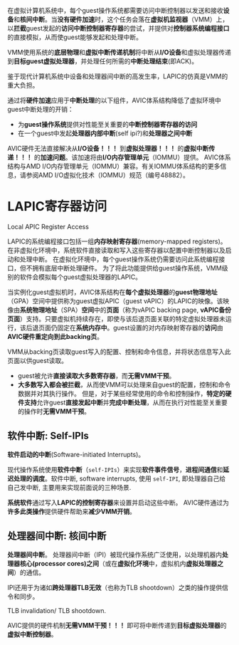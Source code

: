 
在虚拟计算机系统中，每个guest操作系统都需要访问中断控制器以发送和接收**设备**和**核间中断**。当**没有硬件加速**时，这个任务会落在**虚拟机监视器**（VMM）上，以**拦截**guest发起的**访问中断控制器寄存器**的尝试，并提供对**控制器系统编程接口**的直接模拟，从而使guest能够发起和处理中断。

VMM使用系统的**底层物理**和**虚拟中断传递机制**将中断从**I/O设备**和虚拟处理器传递到**目标guest虚拟处理器**，并处理任何所需的**中断处理结束**(即ACK)。

鉴于现代计算机系统中设备和处理器间中断的高发生率，LAPIC的仿真是VMM的重大负担。

通过将**硬件加速**应用于**中断处理**的以下组件，AVIC体系结构降低了虚拟环境中guest中断处理的开销：

* 为**guest操作系统**提供对性能至关重要的**中断控制器寄存器的访问**
* 在一个guest中发起**处理器内部中断**(self ipi?)和**处理器之间中断**

AVIC硬件无法直接解决从**I/O设备！！！** 到**虚拟处理器！！！** 的**虚拟中断传递！！！** 的**加速问题**。该加速将由**I/O内存管理单元**（IOMMU）提供。 AVIC体系结构与AMD I/O内存管理单元（IOMMU）兼容。有关IOMMU体系结构的更多信息，请参阅AMD I/O虚拟化技术（IOMMU）规范（编号48882）。

# LAPIC寄存器访问

Local APIC Register Access

LAPIC的系统编程接口包括一组**内存映射寄存器**(memory-mapped registers)。 在非虚拟化环境中，系统软件直接读取和写入这些寄存器以配置中断控制器以及启动和处理中断。 在虚拟化环境中，每个guest操作系统仍需要访问此系统编程接口，但不拥有底层中断处理硬件。 为了将此功能提供给guest操作系统，VMM级别的软件会模拟每个guest虚拟处理器的LAPIC。

当实例化guest虚拟机时，AVIC体系结构在**每个虚拟处理器**的**guest物理地址**（GPA）空间中提供称为guest虚拟APIC（guest vAPIC）的LAPIC的映像。该映像由**系统物理地址**（SPA）**空间**中的**页面**（称为vAPIC backing page, **vAPIC备份页面**）支持。只要虚拟机持续存在，即使与该后退页面关联的特定虚拟处理器未运行，该后退页面仍固定在**系统内存中**。guest设置的对内存映射寄存器的**访问**由**AVIC硬件重定向到此backing页**。

VMM从backing页读取guest写入的配置、控制和命令信息，并将状态信息写入此页面以供guest读取。
* guest被允许**直接读取大多数寄存器**，而**无需VMM干预**。
* **大多数写入都会被拦截**，从而使VMM可以处理来自guest的配置，控制和命令数据并对其执行操作。
但是，对于某些经常使用的命令和控制操作，**特定的硬件支持**允许guest**直接发起中断**并**完成中断处理**，从而在执行对性能至关重要的操作时**无需VMM干预**。

## 软件中断: Self-IPIs

**软件启动的中断**(Software-initiated Interrupts)。 

现代操作系统使用**软件中断**（`self-IPIs`）来实现**软件事件信号**，**进程间通信**和**延迟处理的调度**。软件中断, software interrupts, 使用 `self-IPI`, 即处理器自己给自己发中断, 主要用来实现前面说的三种场景.

**系统软件**通过写入**LAPIC的控制寄存器**来设置并启动这些中断。 AVIC硬件通过为**许多此类操作**提供硬件帮助来**减少VMM开销**。

## 处理器间中断: 核间中断

**处理器间中断**。 处理器间中断（IPI）被现代操作系统广泛使用，以处理机器内**处理器核心(processor cores)之间**（或在**虚拟化环境**中，虚拟机内**虚拟处理器之间**）的通信。 

IPI还用于为诸如**跨处理器TLB无效**（也称为TLB shootdown）之类的操作提供信令和同步。 

TLB invalidation/ TLB shootdown.

AVIC提供的硬件机制**无需VMM干预！！！** 即可将中断传递到**目标虚拟处理器**的**虚拟中断控制器**。
